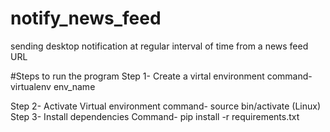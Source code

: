 # notify_news_feed
sending desktop notification at regular interval of time from a news feed URL

#Steps to run the program
Step 1- Create a virtal environment
command- virtualenv env_name

Step 2- Activate Virtual environment
command- source bin/activate (Linux)
Step 3- Install dependencies
Command- pip install -r requirements.txt
